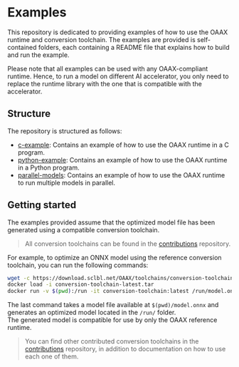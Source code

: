 # Examples

This repository is dedicated to providing examples of how to use the OAAX runtime and conversion toolchain.
The examples are provided is self-contained folders, each containing a README file that explains how to build and run
the example.

Please note that all examples can be used with any OAAX-compliant runtime. Hence, to run a model on different AI
accelerator, you only need to replace the runtime library with the one that is compatible with the accelerator.

## Structure

The repository is structured as follows:

- [c-example](c-example): Contains an example of how to use the OAAX runtime in a C program.
- [python-example](python-example): Contains an example of how to use the OAAX runtime in a Python program.
- [parallel-models](parallel-models): Contains an example of how to use the OAAX runtime to run multiple models in
  parallel.

## Getting started

The examples provided assume that the optimized model file has been generated using a compatible conversion toolchain.
> All conversion toolchains can be found in the [contributions](https://github.com/oaax-standard/contributions)
> repository.

For example, to optimize an ONNX model using the reference conversion toolchain, you can run the following commands:

```bash
wget -c https://download.sclbl.net/OAAX/toolchains/conversion-toolchain-latest.tar
docker load -i conversion-toolchain-latest.tar
docker run -v $(pwd):/run -it conversion-toolchain:latest /run/model.onnx /run/
```

The last command takes a model file available at `$(pwd)/model.onnx` and
generates an optimized model located in the `/run/` folder.    
The generated model is compatible for use by only the OAAX reference runtime.

> You can find other contributed conversion toolchains in
> the [contributions](https://github.com/oaax-standard/contributions) repository, in addition to documentation on how to
> use each one of them.